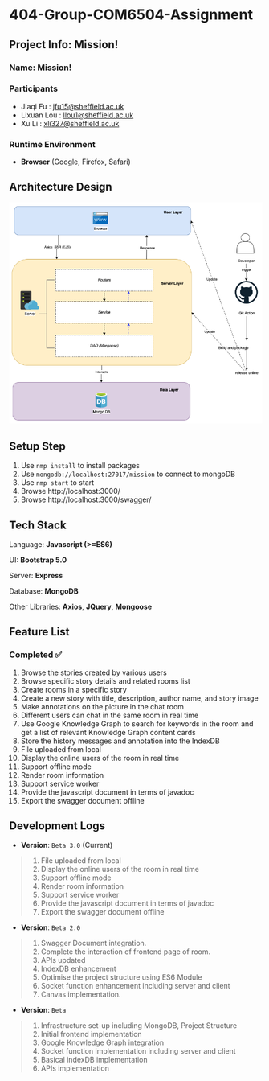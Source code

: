 # 404-Group-COM6504-Assignment



## Project Info: Mission!

### Name: Mission!

### Participants

- Jiaqi Fu : jfu15@sheffield.ac.uk
- Lixuan Lou : llou1@sheffield.ac.uk
- Xu Li : xli327@sheffield.ac.uk

### Runtime Environment

- **Browser** (Google, Firefox, Safari)


## Architecture Design

![image-20220428205739980](img/image-20220428205739980.png)

## Setup Step
1. Use `nmp install` to install packages
2. Use `mongodb://localhost:27017/mission` to connect to mongoDB
3. Use `nmp start` to start 
4. Browse http://localhost:3000/  
5. Browse http://localhost:3000/swagger/


## Tech Stack

Language: **Javascript (>=ES6)**

UI: **Bootstrap 5.0**

Server: **Express**

Database: **MongoDB**

Other Libraries: **Axios**, **JQuery**, **Mongoose**



## Feature List

### Completed ✅

1. Browse the stories created by various users 
2. Browse specific story details and related rooms list
3. Create rooms in a specific story 
4. Create a new story with title, description, author name, and story image 
5. Make annotations on the picture in the chat room 
6. Different users can chat in the same room in real time
7. Use Google Knowledge Graph to search for keywords in the room and get a list of relevant Knowledge Graph content cards
8. Store the history messages and annotation into the IndexDB 
9. File uploaded from local 
10. Display the online users of the room in real time
11. Support offline mode
12. Render room information 
13. Support service worker
14. Provide the javascript document in terms of javadoc
15. Export the swagger document offline


## Development Logs

- **Version**: `Beta 3.0` (Current)

>1. File uploaded from local 
>2. Display the online users of the room in real time
>3. Support offline mode 
>4. Render room information
>5. Support service worker
>6. Provide the javascript document in terms of javadoc
>7. Export the swagger document offline



- **Version**: `Beta 2.0`

> 1. Swagger Document integration.
> 2. Complete the interaction of frontend page of room.
> 3. APIs updated
> 4. IndexDB enhancement
> 5. Optimise the project structure using ES6 Module
> 6. Socket function enhancement including server and client
> 7. Canvas implementation.



- **Version**: `Beta`

> 1. Infrastructure set-up including MongoDB, Project Structure
> 2. Initial frontend implementation
> 3. Google Knowledge Graph integration
> 4. Socket function implementation including server and client
> 5. Basical indexDB implementation
> 6. APIs implementation
